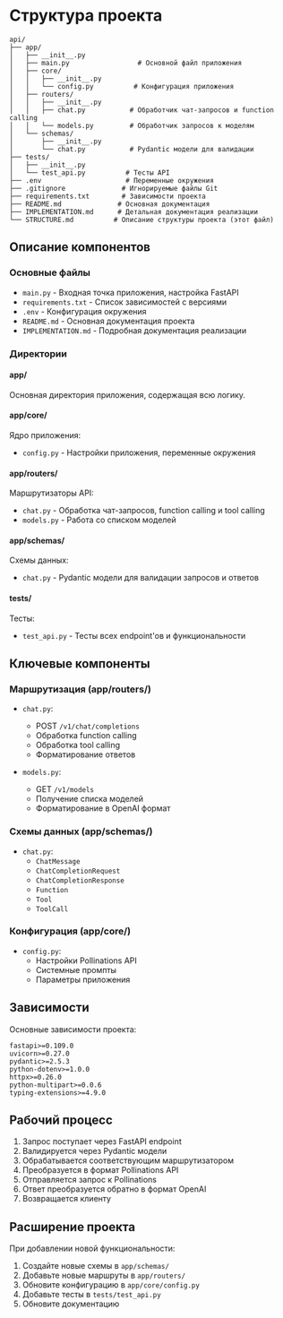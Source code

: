 # Структура проекта

```
api/
├── app/
│   ├── __init__.py
│   ├── main.py                 # Основной файл приложения
│   ├── core/
│   │   ├── __init__.py
│   │   └── config.py          # Конфигурация приложения
│   ├── routers/
│   │   ├── __init__.py
│   │   ├── chat.py           # Обработчик чат-запросов и function calling
│   │   └── models.py         # Обработчик запросов к моделям
│   └── schemas/
│       ├── __init__.py
│       └── chat.py           # Pydantic модели для валидации
├── tests/
│   ├── __init__.py
│   └── test_api.py          # Тесты API
├── .env                     # Переменные окружения
├── .gitignore              # Игнорируемые файлы Git
├── requirements.txt        # Зависимости проекта
├── README.md              # Основная документация
├── IMPLEMENTATION.md      # Детальная документация реализации
└── STRUCTURE.md          # Описание структуры проекта (этот файл)
```

## Описание компонентов

### Основные файлы

- `main.py` - Входная точка приложения, настройка FastAPI
- `requirements.txt` - Список зависимостей с версиями
- `.env` - Конфигурация окружения
- `README.md` - Основная документация проекта
- `IMPLEMENTATION.md` - Подробная документация реализации

### Директории

#### app/

Основная директория приложения, содержащая всю логику.

#### app/core/

Ядро приложения:
- `config.py` - Настройки приложения, переменные окружения

#### app/routers/

Маршрутизаторы API:
- `chat.py` - Обработка чат-запросов, function calling и tool calling
- `models.py` - Работа со списком моделей

#### app/schemas/

Схемы данных:
- `chat.py` - Pydantic модели для валидации запросов и ответов

#### tests/

Тесты:
- `test_api.py` - Тесты всех endpoint'ов и функциональности

## Ключевые компоненты

### Маршрутизация (app/routers/)

- `chat.py`:
  - POST `/v1/chat/completions`
  - Обработка function calling
  - Обработка tool calling
  - Форматирование ответов

- `models.py`:
  - GET `/v1/models`
  - Получение списка моделей
  - Форматирование в OpenAI формат

### Схемы данных (app/schemas/)

- `chat.py`:
  - `ChatMessage`
  - `ChatCompletionRequest`
  - `ChatCompletionResponse`
  - `Function`
  - `Tool`
  - `ToolCall`

### Конфигурация (app/core/)

- `config.py`:
  - Настройки Pollinations API
  - Системные промпты
  - Параметры приложения

## Зависимости

Основные зависимости проекта:
```
fastapi>=0.109.0
uvicorn>=0.27.0
pydantic>=2.5.3
python-dotenv>=1.0.0
httpx>=0.26.0
python-multipart>=0.0.6
typing-extensions>=4.9.0
```

## Рабочий процесс

1. Запрос поступает через FastAPI endpoint
2. Валидируется через Pydantic модели
3. Обрабатывается соответствующим маршрутизатором
4. Преобразуется в формат Pollinations API
5. Отправляется запрос к Pollinations
6. Ответ преобразуется обратно в формат OpenAI
7. Возвращается клиенту

## Расширение проекта

При добавлении новой функциональности:

1. Создайте новые схемы в `app/schemas/`
2. Добавьте новые маршруты в `app/routers/`
3. Обновите конфигурацию в `app/core/config.py`
4. Добавьте тесты в `tests/test_api.py`
5. Обновите документацию 
